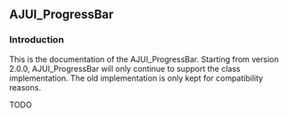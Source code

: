 ## AJUI_ProgressBar

### Introduction
This is the documentation of the AJUI_ProgressBar. Starting from version 2.0.0, AJUI_ProgressBar will only continue to support the class implementation. The old implementation is only kept for compatibility reasons.

TODO
